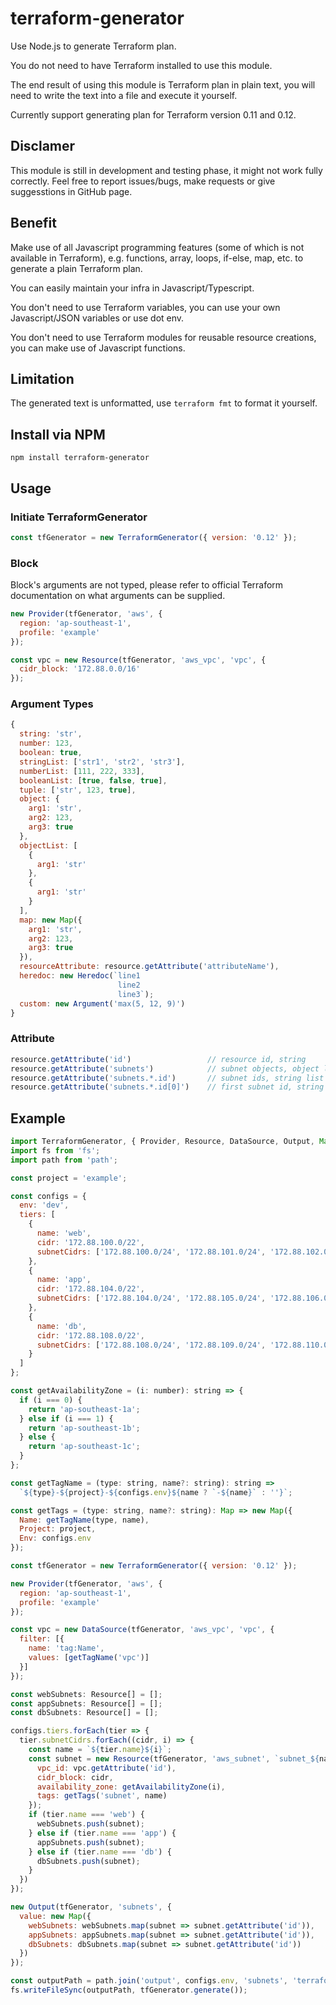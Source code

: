 # **terraform-generator**

Use Node.js to generate Terraform plan.

You do not need to have Terraform installed to use this module.

The end result of using this module is Terraform plan in plain text, you will need to write the text into a file and execute it yourself.

Currently support generating plan for Terraform version 0.11 and 0.12.

## **Disclamer**

This module is still in development and testing phase, it might not work fully correctly. Feel free to report issues/bugs, make requests or give suggesstions in GitHub page.

## **Benefit**

Make use of all Javascript programming features (some of which is not available in Terraform), e.g. functions, array, loops, if-else, map, etc. to generate a plain Terraform plan.

You can easily maintain your infra in Javascript/Typescript.

You don't need to use Terraform variables, you can use your own Javascript/JSON variables or use dot env. 

You don't need to use Terraform modules for reusable resource creations, you can make use of Javascript functions.

## **Limitation**

The generated text is unformatted, use `terraform fmt` to format it yourself.

## **Install via NPM**

```
npm install terraform-generator
```

## **Usage**

### **Initiate TerraformGenerator**
```javascript
const tfGenerator = new TerraformGenerator({ version: '0.12' });
```

### **Block**
Block's arguments are not typed, please refer to official Terraform documentation on what arguments can be supplied.

```javascript
new Provider(tfGenerator, 'aws', {
  region: 'ap-southeast-1',
  profile: 'example'
});

const vpc = new Resource(tfGenerator, 'aws_vpc', 'vpc', {
  cidr_block: '172.88.0.0/16'
});
```

### **Argument Types**
```javascript
{
  string: 'str',
  number: 123,
  boolean: true,
  stringList: ['str1', 'str2', 'str3'],
  numberList: [111, 222, 333],
  booleanList: [true, false, true],
  tuple: ['str', 123, true],
  object: {
    arg1: 'str',
    arg2: 123,
    arg3: true
  },
  objectList: [
    {
      arg1: 'str'
    },
    {
      arg1: 'str'
    }
  ],
  map: new Map({
    arg1: 'str',
    arg2: 123,
    arg3: true
  }),
  resourceAttribute: resource.getAttribute('attributeName'),
  heredoc: new Heredoc(`line1
                        line2
                        line3`);
  custom: new Argument('max(5, 12, 9)')
}
```

### **Attribute**
```javascript
resource.getAttribute('id')                 // resource id, string
resource.getAttribute('subnets')            // subnet objects, object list
resource.getAttribute('subnets.*.id')       // subnet ids, string list
resource.getAttribute('subnets.*.id[0]')    // first subnet id, string
```

## **Example**
```javascript
import TerraformGenerator, { Provider, Resource, DataSource, Output, Map } from 'terraform-generator';
import fs from 'fs';
import path from 'path';

const project = 'example';

const configs = {
  env: 'dev',
  tiers: [
    {
      name: 'web',
      cidr: '172.88.100.0/22',
      subnetCidrs: ['172.88.100.0/24', '172.88.101.0/24', '172.88.102.0/24']
    },
    {
      name: 'app',
      cidr: '172.88.104.0/22',
      subnetCidrs: ['172.88.104.0/24', '172.88.105.0/24', '172.88.106.0/24']
    },
    {
      name: 'db',
      cidr: '172.88.108.0/22',
      subnetCidrs: ['172.88.108.0/24', '172.88.109.0/24', '172.88.110.0/24']
    }
  ]
};

const getAvailabilityZone = (i: number): string => {
  if (i === 0) {
    return 'ap-southeast-1a';
  } else if (i === 1) {
    return 'ap-southeast-1b';
  } else {
    return 'ap-southeast-1c';
  }
};

const getTagName = (type: string, name?: string): string =>
  `${type}-${project}-${configs.env}${name ? `-${name}` : ''}`;

const getTags = (type: string, name?: string): Map => new Map({
  Name: getTagName(type, name),
  Project: project,
  Env: configs.env
});

const tfGenerator = new TerraformGenerator({ version: '0.12' });

new Provider(tfGenerator, 'aws', {
  region: 'ap-southeast-1',
  profile: 'example'
});

const vpc = new DataSource(tfGenerator, 'aws_vpc', 'vpc', {
  filter: [{
    name: 'tag:Name',
    values: [getTagName('vpc')]
  }]
});

const webSubnets: Resource[] = [];
const appSubnets: Resource[] = [];
const dbSubnets: Resource[] = [];

configs.tiers.forEach(tier => {
  tier.subnetCidrs.forEach((cidr, i) => {
    const name = `${tier.name}${i}`;
    const subnet = new Resource(tfGenerator, 'aws_subnet', `subnet_${name}`, {
      vpc_id: vpc.getAttribute('id'),
      cidr_block: cidr,
      availability_zone: getAvailabilityZone(i),
      tags: getTags('subnet', name)
    });
    if (tier.name === 'web') {
      webSubnets.push(subnet);
    } else if (tier.name === 'app') {
      appSubnets.push(subnet);
    } else if (tier.name === 'db') {
      dbSubnets.push(subnet);
    }
  })
});

new Output(tfGenerator, 'subnets', {
  value: new Map({
    webSubnets: webSubnets.map(subnet => subnet.getAttribute('id')),
    appSubnets: appSubnets.map(subnet => subnet.getAttribute('id')),
    dbSubnets: dbSubnets.map(subnet => subnet.getAttribute('id'))
  })
});

const outputPath = path.join('output', configs.env, 'subnets', 'terraform.tf');
fs.writeFileSync(outputPath, tfGenerator.generate());
```